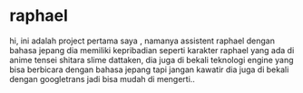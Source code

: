 # raphael
hi, ini adalah project pertama saya , namanya assistent raphael dengan bahasa jepang dia memiliki kepribadian seperti karakter raphael yang ada di anime tensei shitara slime dattaken, dia juga di bekali teknologi engine yang bisa berbicara dengan bahasa jepang tapi jangan kawatir dia juga di bekali dengan googletrans jadi bisa mudah di mengerti..
